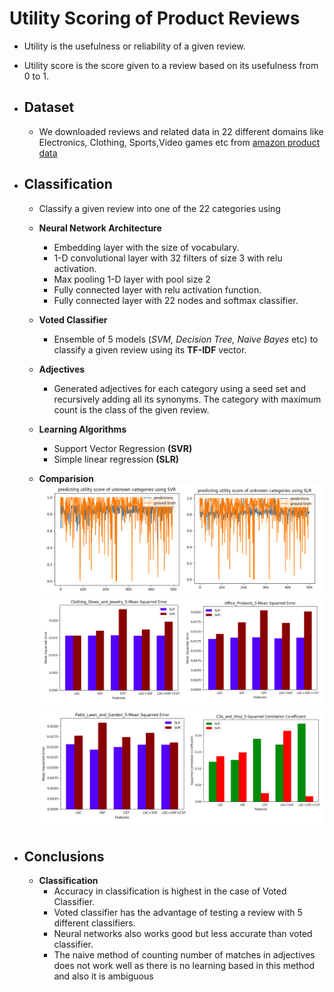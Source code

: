 # Utility Scoring of Product Reviews
  - Utility is the usefulness or reliability of a given review.
  - Utility score is the score given to a review based on its usefulness from 0 to 1.
  
  - ## Dataset
    - We downloaded reviews and related data in 22 different domains like Electronics, Clothing, Sports,Video games etc from [amazon product data](http://jmcauley.ucsd.edu/data/amazon/)
    
  - ## Classification
    - Classify a given review into one of the 22 categories using
    - **Neural Network Architecture**
      - Embedding layer with the size of vocabulary.
      - 1-D convolutional layer with 32 filters of size 3 with relu activation.
      - Max pooling 1-D layer with pool size 2
      - Fully connected layer with relu activation function.
      - Fully connected layer with 22 nodes and softmax classifier.
    
    - **Voted Classifier**
      - Ensemble of 5 models (*SVM, Decision Tree, Naive Bayes* etc) to classify a given review using its **TF-IDF** vector.

    - **Adjectives**
      - Generated adjectives for each category using a seed set and recursively adding all its synonyms. The category with maximum count is the class of the given review.
    
    - **Learning Algorithms**
      - Support Vector Regression **(SVR)**
      - Simple linear regression **(SLR)**
      
    - **Comparision**
    <img src="reports/Screenshot from 2018-04-19 00.40.55.png"> <img src="reports/Screenshot from 2018-04-19 00.42.01.png"> <img src="reports/Screenshot from 2018-04-19 00.42.19.png">
  
  - ## Conclusions
    - **Classification**
      - Accuracy in classification is highest in the case of Voted Classifier. 
      - Voted classifier has the advantage of testing a review with 5 different classifiers.
      - Neural networks also works good but less accurate than voted classifier.
      - The naive method of counting number of matches in adjectives does not work well as there is no learning based in this method and also it is ambiguous

